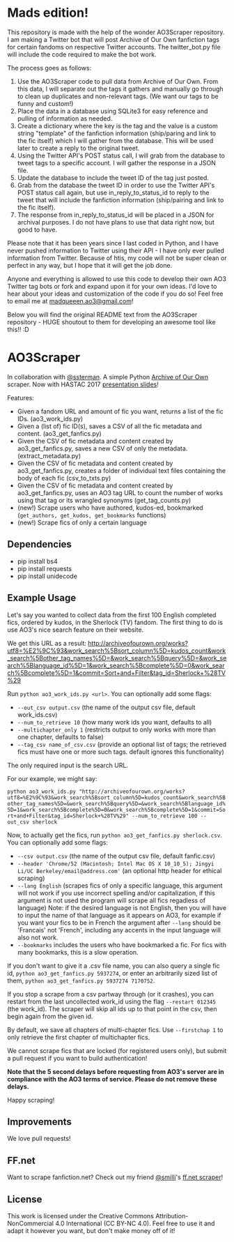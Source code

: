 # Mads edition!
This repository is made with the help of the wonder AO3Scraper repository. I am making a Twitter bot that will post Archive of Our Own fanfiction tags for certain fandoms on respective Twitter accounts. The twitter_bot.py file will include the code required to make the bot work.

The process goes as follows:
1. Use the AO3Scraper code to pull data from Archive of Our Own. From this data, I will separate out the tags it gathers and manually go through to clean up duplicates and non-relevant tags. (We want our tags to be funny and custom!)
2. Place the data in a database using SQLite3 for easy reference and pulling of information as needed.
3. Create a dictionary where the key is the tag and the value is a custom string "template" of the fanfiction information (ship/paring and link to the fic itself) which I will gather from the database. This will be used later to create a reply to the original tweet.
4. Using the Twitter API's POST status call, I will grab from the database to tweet tags to a specific account. I will gather the response in a JSON file.
5. Update the database to include the tweet ID of the tag just posted.
6. Grab from the database the tweet ID in order to use the Twitter API's POST status call again, but use in_reply_to_status_id to reply to the tweet that will include the fanfiction information (ship/pairing and link to the fic itself).
7. The response from in_reply_to_status_id will be placed in a JSON for archival purposes. I do not have plans to use that data right now, but good to have.

Please note that it has been years since I last coded in Python, and I have never pushed information to Twitter using their API - I have only ever pulled information from Twitter. Because of htis, my code will not be super clean or perfect in any way, but I hope that it will get the job done.

Anyone and everything is allowed to use this code to develop their own AO3 Twitter tag bots or fork and expand upon it for your own ideas. I'd love to hear about your ideas and customization of the code if you do so! Feel free to email me at madqueeen.ao3@gmail.com!

Below you will find the original README text from the AO3Scraper repository - HUGE shoutout to them for developing an awesome tool like this!! :D



# AO3Scraper

In collaboration with [@ssterman](https://github.com/ssterman). A simple Python [Archive of Our Own](https://archiveofourown.org/) scraper. Now with HASTAC 2017 [presentation slides](https://docs.google.com/presentation/d/1GrpMYw25Bz_m0r2hv0Orgp-uxSIi4HdrHpzL6deCopc)!

Features:
- Given a fandom URL and amount of fic you want, returns a list of the fic IDs. (ao3_work_ids.py)
- Given a (list of) fic ID(s), saves a CSV of all the fic metadata and content. (ao3_get_fanfics.py)
- Given the CSV of fic metadata and content created by ao3_get_fanfics.py, saves a new CSV of only the metadata. (extract_metadata.py)
- Given the CSV of fic metadata and content created by ao3_get_fanfics.py, creates a folder of individual text files containing the body of each fic (csv_to_txts.py)
- Given the CSV of fic metadata and content created by ao3_get_fanfics.py, uses an AO3 tag URL to count the number of works using that tag or its wrangled synonyms (get_tag_counts.py)
- (new!) Scrape users who have authored, kudos-ed, bookmarked (``get_authors, get_kudos, get_bookmarks`` functions)
- (new!) Scrape fics of only a certain language

## Dependencies
- pip install bs4
- pip install requests
- pip install unidecode

## Example Usage

Let's say you wanted to collect data from the first 100 English completed fics, ordered by kudos, in the Sherlock (TV) fandom. The first thing to do is use AO3's nice search feature on their website.

We get this URL as a result: http://archiveofourown.org/works?utf8=%E2%9C%93&work_search%5Bsort_column%5D=kudos_count&work_search%5Bother_tag_names%5D=&work_search%5Bquery%5D=&work_search%5Blanguage_id%5D=1&work_search%5Bcomplete%5D=0&work_search%5Bcomplete%5D=1&commit=Sort+and+Filter&tag_id=Sherlock+%28TV%29 

Run `python ao3_work_ids.py <url>`. You can optionally add some flags: 
- `--out_csv output.csv` (the name of the output csv file, default work_ids.csv)
- `--num_to_retrieve 10` (how many work ids you want, defaults to all)
- `--multichapter_only 1` (restricts output to only works with more than one chapter, defaults to false)
- `--tag_csv name_of_csv.csv` (provide an optional list of tags; the retrieved fics must have one or more such tags. default ignores this functionality)

The only required input is the search URL.  

For our example, we might say: 

`python ao3_work_ids.py "http://archiveofourown.org/works?utf8=%E2%9C%93&work_search%5Bsort_column%5D=kudos_count&work_search%5Bother_tag_names%5D=&work_search%5Bquery%5D=&work_search%5Blanguage_id%5D=1&work_search%5Bcomplete%5D=0&work_search%5Bcomplete%5D=1&commit=Sort+and+Filter&tag_id=Sherlock+%28TV%29" --num_to_retrieve 100 --out_csv sherlock`

Now, to actually get the fics, run `python ao3_get_fanfics.py sherlock.csv`. You can optionally add some flags: 
- `--csv output.csv` (the name of the output csv file, default fanfic.csv)
- `--header 'Chrome/52 (Macintosh; Intel Mac OS X 10_10_5); Jingyi Li/UC Berkeley/email@address.com'` (an optional http header for ethical scraping)
- `--lang English` (scrapes fics of only a specific language, this argument will not work if you use incorrect spelling and/or capitalization, if this argument is not used the program will scrape all fics regadless of language) Note: if the desired language is not English, then you will have to input the name of that language as it appears on AO3, for example if you want your fics to be in French the argument after `--lang` should be 'Francais' not 'French', including any accents in the input language will also not work.
- `--bookmarks` includes the users who have bookmarked a fic.  For fics with many bookmarks, this is a slow operation. 

If you don't want to give it a .csv file name, you can also query a single fic id, `python ao3_get_fanfics.py 5937274`, or enter an arbitrarily sized list of them, `python ao3_get_fanfics.py 5937274 7170752`.

If you stop a scrape from a csv partway through (or it crashes), you can restart from the last uncollected work_id using the flag `--restart 012345` (the work_id).  The scraper will skip all ids up to that point in the csv, then begin again from the given id. 

By default, we save all chapters of multi-chapter fics. Use `--firstchap 1` to only retrieve the first chapter of multichapter fics. 

We cannot scrape fics that are locked (for registered users only), but submit a pull request if you want to build authentication! 

**Note that the 5 second delays before requesting from AO3's server are in compliance with the AO3 terms of service.  Please do not remove these delays.**

Happy scraping! 

## Improvements

We love pull requests!

## FF.net

Want to scrape fanfiction.net? Check out my friend [@smilli](https://github.com/smilli/)'s [ff.net scraper](https://github.com/smilli/fanfiction)! 

## License
This work is licensed under the Creative Commons Attribution-NonCommercial 4.0 International (CC BY-NC 4.0). Feel free to use it and adapt it however you want, but don't make money off of it!
